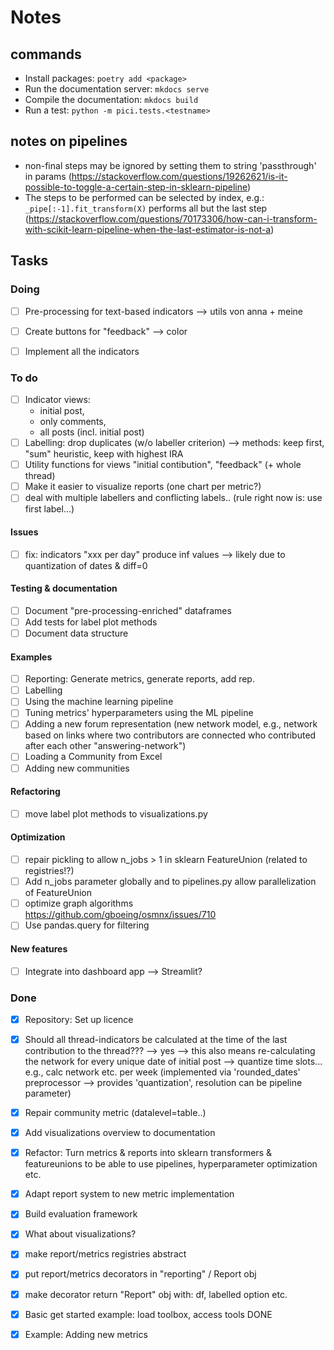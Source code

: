 # Notes

## commands

- Install packages: ``poetry add <package>``
- Run the documentation server: ``mkdocs serve``
- Compile the documentation: ``mkdocs build``
- Run a test: ``python -m pici.tests.<testname>``

## notes on pipelines

- non-final steps may be ignored by setting them to string 'passthrough' in params (https://stackoverflow.com/questions/19262621/is-it-possible-to-toggle-a-certain-step-in-sklearn-pipeline)
- The steps to be performed can be selected by index, e.g.: ``_pipe[:-1].fit_transform(X)`` performs all but the last step (https://stackoverflow.com/questions/70173306/how-can-i-transform-with-scikit-learn-pipeline-when-the-last-estimator-is-not-a)

## Tasks

### Doing

- [ ] Pre-processing for text-based indicators --> utils von anna + meine
- [ ] Create buttons for "feedback" --> color
- [ ] Implement all the indicators


### To do

- [ ] Indicator views:
  - initial post,
  - only comments,
  - all posts (incl. initial post)
- [ ] Labelling: drop duplicates (w/o labeller criterion) --> methods: keep first, "sum" heuristic, keep with highest IRA
- [ ] Utility functions for views "initial contibution", "feedback" (+ whole thread)
- [ ] Make it easier to visualize reports (one chart per metric?)
- [ ] deal with multiple labellers and conflicting labels.. (rule right now is: use first label...)

#### Issues

- [ ] fix: indicators "xxx per day" produce inf values --> likely due to quantization of dates & diff=0

#### Testing & documentation

- [ ] Document "pre-processing-enriched" dataframes 
- [ ] Add tests for label plot methods
- [ ] Document data structure

#### Examples

- [ ] Reporting: Generate metrics, generate reports, add rep.
- [ ] Labelling
- [ ] Using the machine learning pipeline
- [ ] Tuning metrics' hyperparameters using the ML pipeline
- [ ] Adding a new forum representation (new network model, e.g., network based on links where two contributors are connected who contributed after each other "answering-network")
- [ ] Loading a Community from Excel
- [ ] Adding new communities

#### Refactoring

- [ ] move label plot methods to visualizations.py

#### Optimization

- [ ] repair pickling to allow n_jobs > 1 in sklearn FeatureUnion (related to registries!?)
- [ ] Add n_jobs parameter globally and to pipelines.py allow parallelization of FeatureUnion
- [ ] optimize graph algorithms https://github.com/gboeing/osmnx/issues/710
- [ ] Use pandas.query for filtering

#### New features

- [ ] Integrate into dashboard app --> Streamlit?


### Done

- [x] Repository: Set up licence
- [x] Should all thread-indicators be calculated at the time of the last contribution to the thread??? --> yes --> this also means re-calculating the network for every unique date of initial post --> quantize time slots... e.g., calc network etc. per week (implemented via 'rounded_dates' preprocessor --> provides 'quantization', resolution can be pipeline parameter)
- [x] Repair community metric (datalevel=table..)
- [x] Add visualizations overview to documentation
- [x] Refactor: Turn metrics & reports into sklearn transformers & featureunions to be able to use pipelines, hyperparameter optimization etc.
- [x] Adapt report system to new metric implementation
- [x] Build evaluation framework
- [x] What about visualizations?
- [x] make report/metrics registries abstract
- [x] put report/metrics decorators in "reporting" / Report obj
- [x] make decorator return "Report" obj with: df, labelled option etc.
- [x] Basic get started example: load toolbox, access tools     DONE
- [x] Example: Adding new metrics



